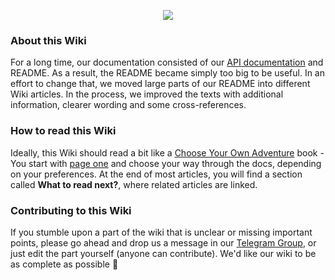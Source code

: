 <p align="center"> 
<img src="![לוגו לטופז](https://user-images.githubusercontent.com/57357104/78434011-940c1c80-767e-11ea-8bcb-4bb49b6490e8.png)
">
</p>

### About this Wiki
For a long time, our documentation consisted of our [API documentation](http://python-telegram-bot.readthedocs.io/) and README. As a result, the README became simply too big to be useful. In an effort to change that, we moved large parts of our README into different Wiki articles. In the process, we improved the texts with additional information, clearer wording and some cross-references. 

### How to read this Wiki
Ideally, this Wiki should read a bit like a [Choose Your Own Adventure](https://en.wikipedia.org/wiki/Choose_Your_Own_Adventure) book - You start with [page one](https://github.com/python-telegram-bot/python-telegram-bot/wiki/Introduction-to-the-API) and choose your way through the docs, depending on your preferences. At the end of most articles, you will find a section called **What to read next?**, where related articles are linked.

### Contributing to this Wiki
If you stumble upon a part of the wiki that is unclear or missing important points, please go ahead and drop us a message in our [Telegram Group](https://t.me/pythontelegrambotgroup), or just edit the part yourself (anyone can contribute). We'd like our wiki to be as complete as possible 🙂
